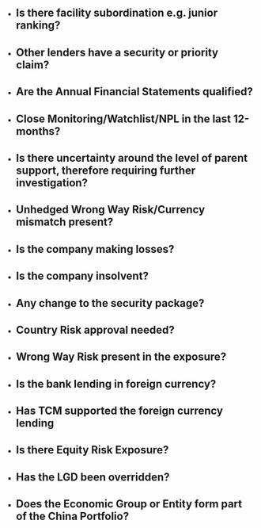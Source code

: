 

- Is there facility subordination e.g. junior ranking?
	- 
- Other lenders have a security or priority claim?
	- 
- Are the Annual Financial Statements qualified?
	- 
- Close Monitoring/Watchlist/NPL in the last 12-months?
	- 
- Is there uncertainty around the level of parent support, therefore requiring further investigation?
	- 
- Unhedged Wrong Way Risk/Currency mismatch present?
	- 
- Is the company making losses?
	- 
- Is the company insolvent?
	- 
- Any change to the security package?
	- 
- Country Risk approval needed?
	- 
- Wrong Way Risk present in the exposure?
	- 
- Is the bank lending in foreign currency?
	- 
- Has TCM supported the foreign currency lending
	- 
- Is there Equity Risk Exposure?
	- 
- Has the LGD been overridden?
	- 
- Does the Economic Group or Entity form part of the China Portfolio?
	- 